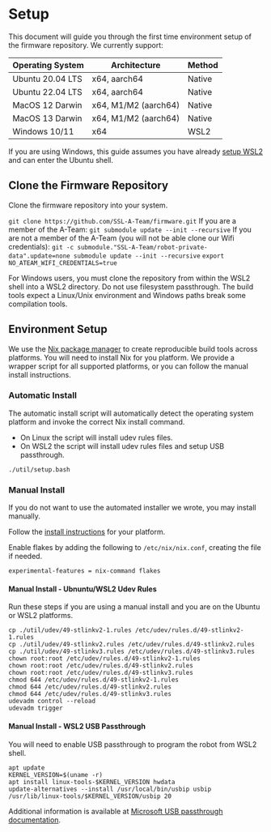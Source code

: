 # Setup

This document will guide you through the first time environment setup of the firmware repository. We
currently support:

| Operating System | Architecture         | Method |
|------------------|----------------------|--------|
| Ubuntu 20.04 LTS | x64, aarch64         | Native |
| Ubuntu 22.04 LTS | x64, aarch64         | Native |
| MacOS 12 Darwin  | x64, M1/M2 (aarch64) | Native |
| MacOS 13 Darwin  | x64, M1/M2 (aarch64) | Native |
| Windows 10/11    | x64                  | WSL2   |

If you are using Windows, this guide assumes you have already [setup WSL2](https://learn.microsoft.com/en-us/windows/wsl/install) and can enter the Ubuntu shell. 

## Clone the Firmware Repository

Clone the firmware repository into your system.

`git clone https://github.com/SSL-A-Team/firmware.git`
If you are a member of the A-Team:
`git submodule update --init --recursive`
If you are not a member of the A-Team (you will not be able clone our Wifi credentials):
`git -c submodule."SSL-A-Team/robot-private-data".update=none submodule update --init --recursive`
`export NO_ATEAM_WIFI_CREDENTIALS=true`

For Windows users, you must clone the repository from within the WSL2 shell into a WSL2 directory. Do
not use filesystem passthrough. The build tools expect a Linux/Unix environment and Windows paths break
some compilation tools.

## Environment Setup

We use the [Nix package manager](https://nixos.org/) to create reproducible build tools across platforms.
You will need to install Nix for you platform. We provide a wrapper script for all supported platforms,
or you can follow the manual install instructions.

### Automatic Install

The automatic install script will automatically detect the operating system platform and invoke the correct
Nix install command.

 - On Linux the script will install udev rules files.
 - On WSL2 the script will install udev rules files and setup USB passthrough.

`./util/setup.bash`

### Manual Install

If you do not want to use the automated installer we wrote, you may install manually.

Follow the [install instructions](https://nixos.org/download.html) for your platform.

Enable flakes by adding the following to `/etc/nix/nix.conf`, creating the file if needed.
```
experimental-features = nix-command flakes
```

#### Manual Install - Ubnuntu/WSL2 Udev Rules

Run these steps if you are using a manual install and you are on the Ubuntu or WSL2 platforms.

```
cp ./util/udev/49-stlinkv2-1.rules /etc/udev/rules.d/49-stlinkv2-1.rules
cp ./util/udev/49-stlinkv2.rules /etc/udev/rules.d/49-stlinkv2.rules
cp ./util/udev/49-stlinkv3.rules /etc/udev/rules.d/49-stlinkv3.rules
chown root:root /etc/udev/rules.d/49-stlinkv2-1.rules
chown root:root /etc/udev/rules.d/49-stlinkv2.rules
chown root:root /etc/udev/rules.d/49-stlinkv3.rules
chmod 644 /etc/udev/rules.d/49-stlinkv2-1.rules
chmod 644 /etc/udev/rules.d/49-stlinkv2.rules
chmod 644 /etc/udev/rules.d/49-stlinkv3.rules
udevadm control --reload
udevadm trigger
```

#### Manual Install - WSL2 USB Passthrough

You will need to enable USB passthrough to program the robot from WSL2 shell.

```
apt update
KERNEL_VERSION=$(uname -r)
apt install linux-tools-$KERNEL_VERSION hwdata
update-alternatives --install /usr/local/bin/usbip usbip /usr/lib/linux-tools/$KERNEL_VERSION/usbip 20
```

Additional information is available at [Microsoft USB passthrough documentation](https://learn.microsoft.com/en-us/windows/wsl/connect-usb).
